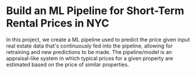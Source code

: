 # Build an ML Pipeline for Short-Term Rental Prices in NYC

In this project, we create a ML pipeline used to predict the price given input real estate data that's continuously fed into the pipeline, allowing for retraining and new predictions to be made.
The pipeline/model is an appraisal-like system in which typical prices for a given property are estimated based on the price of similar properties. 